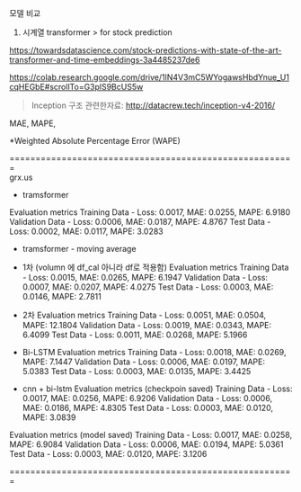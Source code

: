 모델 비교

1. 시계열 transformer > for stock prediction

https://towardsdatascience.com/stock-predictions-with-state-of-the-art-transformer-and-time-embeddings-3a4485237de6

https://colab.research.google.com/drive/1lN4V3mC5WYogawsHbdYnue_U1cqHEGbE#scrollTo=G3plS9BcUS5w



> Inception 구조 관련한자료:  http://datacrew.tech/inception-v4-2016/ 
> 


MAE, MAPE, 

*Weighted Absolute Percentage Error (WAPE)


======================================================= </br>
grx.us 

- tramsformer

Evaluation metrics
Training Data - Loss: 0.0017, MAE: 0.0255, MAPE: 6.9180
Validation Data - Loss: 0.0006, MAE: 0.0187, MAPE: 4.8767
Test Data - Loss: 0.0002, MAE: 0.0117, MAPE: 3.0283

- tramsformer - moving average
- 1차 (volumn 에 df_cal 아니라 df로 적용함)
Evaluation metrics
Training Data - Loss: 0.0015, MAE: 0.0265, MAPE: 6.1947
Validation Data - Loss: 0.0007, MAE: 0.0207, MAPE: 4.0275
Test Data - Loss: 0.0003, MAE: 0.0146, MAPE: 2.7811

- 2차
Evaluation metrics
Training Data - Loss: 0.0051, MAE: 0.0504, MAPE: 12.1804
Validation Data - Loss: 0.0019, MAE: 0.0343, MAPE: 6.4099
Test Data - Loss: 0.0011, MAE: 0.0268, MAPE: 5.1966

- Bi-LSTM
Evaluation metrics
Training Data - Loss: 0.0018, MAE: 0.0269, MAPE: 7.1447
Validation Data - Loss: 0.0006, MAE: 0.0197, MAPE: 5.0383
Test Data - Loss: 0.0003, MAE: 0.0135, MAPE: 3.4425

- cnn + bi-lstm
Evaluation metrics (checkpoin saved)
Training Data - Loss: 0.0017, MAE: 0.0256, MAPE: 6.9206
Validation Data - Loss: 0.0006, MAE: 0.0186, MAPE: 4.8305
Test Data - Loss: 0.0003, MAE: 0.0120, MAPE: 3.0839

Evaluation metrics (model saved)
Training Data - Loss: 0.0017, MAE: 0.0258, MAPE: 6.9084
Validation Data - Loss: 0.0006, MAE: 0.0194, MAPE: 5.0361
Test Data - Loss: 0.0003, MAE: 0.0120, MAPE: 3.1206

=======================================================




